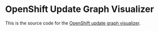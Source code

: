 # OpenShift Update Graph Visualizer

This is the source code for the [OpenShift update graph visualizer](https://ctron.github.io/openshift-update-graph).

